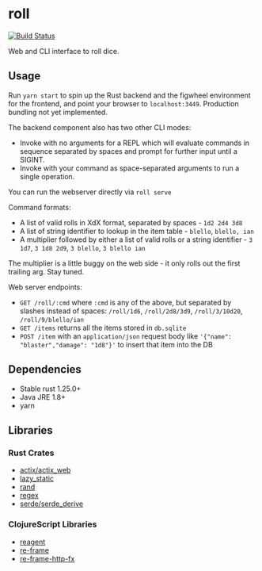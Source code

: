 # roll
[![Build Status](https://travis-ci.org/deciduously/roll.svg?branch=master)](https://travis-ci.org/deciduously/roll)

Web and CLI interface to roll dice.

## Usage

Run `yarn start` to spin up the Rust backend and the figwheel environment for the frontend, and point your browser to `localhost:3449`.  Production bundling not yet implemented.

The backend component also has two other CLI modes:

* Invoke with no arguments for a REPL which will evaluate commands in sequence separated by spaces and prompt for further input until a SIGINT.
* Invoke with your command as space-separated arguments to run a single operation.

You can run the webserver directly via `roll serve`

Command formats:

* A list of valid rolls in XdX format, separated by spaces - `1d2 2d4 3d8`
* A list of string identifier to lookup in the item table - `blello`, `blello, ian`
* A multiplier followed by either a list of valid rolls or a string identifier - `3 1d7`, `3 1d8 2d9`, `3 blello`, `3 blello ian`

The multiplier is a little buggy on the web side - it only rolls out the first trailing arg.  Stay tuned.

Web server endpoints:

* `GET /roll/:cmd` where `:cmd` is any of the above, but separated by slashes instead of spaces: `/roll/1d6`, `/roll/2d8/3d9`, `/roll/3/10d20`, `/roll/9/blello/ian`
* `GET /items` returns all the items stored in `db.sqlite`
* `POST /item` with an `application/json` request body like `'{"name": "blaster","damage": "1d8"}'` to insert that item into the DB

## Dependencies

* Stable rust 1.25.0+
* Java JRE 1.8+
* yarn

## Libraries
### Rust Crates

* [actix/actix_web](https://actix.rs)
* [lazy_static](https://github.com/rust-lang-nursery/lazy-static.rs)
* [rand](https://github.com/rust-lang-nursery/rand)
* [regex](https://github.com/rust-lang/regex)
* [serde/serde_derive](https://serde.rs)

### ClojureScript Libraries

* [reagent](https://reagent-project.github.io)
* [re-frame](https://github.com/Day8/re-frame)
* [re-frame-http-fx](https://github.com/Day8/re-frame-http-fx)
